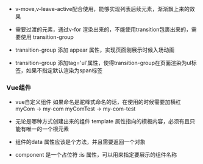 + v-move,v-leave-active配合使用，能够实现列表后续元素，渐渐飘上来的效果
+ 需要过渡的元素，通过v-for 渲染出来的，不能使用transition包裹出来的，需要使用 transition-group
+ transition-group 添加 appear 属性，实现页面刚展示时候入场动画

+ transition-group 添加tag='ul'属性，使得transition-group在页面渲染为ul标签，如果不指定默认渲染为span标签

### Vue组件

+ vue自定义组件 如果命名是驼峰式命名的话，在使用的时候需要加横杠
    myCom -> my-com
    myComTest -> my-com-test

+ 无论是哪种方式创建出来的组件 template 属性指向的模板内容，必须有且只能有唯一的一个根元素

+ 组件的data 属性应该是个方法，并且需要返回一个对象

+ component 是一个占位符 :is 属性，可以用来指定要展示的组件名称